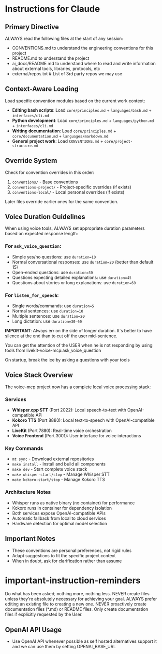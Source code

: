 # Instructions for Claude

## Primary Directive

ALWAYS read the following files at the start of any session:
- CONVENTIONS.md to understand the engineering conventions for this project
- README.md to understand the project
- ai_docs/README.md to understand where to read and write information about external tools, libraries, protocols, etc
- external/repos.txt # List of 3rd party repos we may use

## Context-Aware Loading

Load specific convention modules based on the current work context:

- **Editing bash scripts**: Load `core/principles.md` + `languages/bash.md` + `interfaces/cli.md`
- **Python development**: Load `core/principles.md` + `languages/python.md` + `interfaces/cli.md`
- **Writing documentation**: Load `core/principles.md` + `core/documentation.md` + `languages/markdown.md`
- **General project work**: Load `CONVENTIONS.md` + `core/project-structure.md`

## Override System

Check for convention overrides in this order:
1. `conventions/` - Base conventions
2. `conventions-project/` - Project-specific overrides (if exists)
3. `conventions-local/` - Local personal overrides (if exists)

Later files override earlier ones for the same convention.

## Voice Duration Guidelines

When using voice tools, ALWAYS set appropriate duration parameters based on expected response length:

### For `ask_voice_question`:
- Simple yes/no questions: use `duration=10` 
- Normal conversational responses: use `duration=20` (better than default 15)
- Open-ended questions: use `duration=30`
- Questions expecting detailed explanations: use `duration=45`
- Questions about stories or long explanations: use `duration=60`

### For `listen_for_speech`:
- Single words/commands: use `duration=5`
- Normal sentences: use `duration=10`
- Multiple sentences: use `duration=20`
- Long dictation: use `duration=30-60`

**IMPORTANT**: Always err on the side of longer duration. It's better to have silence at the end than to cut off the user mid-sentence.

You can get the attention of the USER when he is not responding by using tools from livekit-voice-mcp:ask_voice_question

On startup, break the ice by asking a questions with your tools

## Voice Stack Overview

The voice-mcp project now has a complete local voice processing stack:

### Services
- **Whisper.cpp STT** (Port 2022): Local speech-to-text with OpenAI-compatible API
- **Kokoro TTS** (Port 8880): Local text-to-speech with OpenAI-compatible API  
- **LiveKit** (Port 7880): Real-time voice orchestration
- **Voice Frontend** (Port 3001): User interface for voice interactions

### Key Commands
- `mt sync` - Download external repositories
- `make install` - Install and build all components
- `make dev` - Start complete voice stack
- `make whisper-start/stop` - Manage Whisper STT
- `make kokoro-start/stop` - Manage Kokoro TTS

### Architecture Notes
- Whisper runs as native binary (no container) for performance
- Kokoro runs in container for dependency isolation
- Both services expose OpenAI-compatible APIs
- Automatic fallback from local to cloud services
- Hardware detection for optimal model selection

## Important Notes

- These conventions are personal preferences, not rigid rules
- Adapt suggestions to fit the specific project context
- When in doubt, ask for clarification rather than assume

# important-instruction-reminders
Do what has been asked; nothing more, nothing less.
NEVER create files unless they're absolutely necessary for achieving your goal.
ALWAYS prefer editing an existing file to creating a new one.
NEVER proactively create documentation files (*.md) or README files. Only create documentation files if explicitly requested by the User.

## OpenAI API Usage
- Use OpenAI API whenever possible as self hosted alternatives support it and we can use them by setting OPENAI_BASE_URL